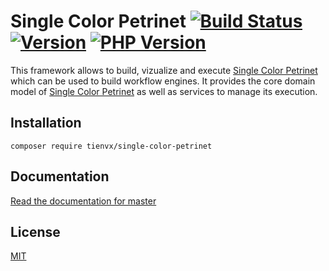 # Single Color Petrinet [![Build Status][actions_badge]][actions_link] [![Version][version-image]][version-url] [![PHP Version][php-version-image]][php-version-url]

This framework allows to build, vizualize and execute [Single Color Petrinet][docs]
which can be used to build workflow engines. It provides the core domain model of [Single Color Petrinet][docs]
as well as services to manage its execution.

## Installation

```shell
composer require tienvx/single-color-petrinet
```

## Documentation

[Read the documentation for master](https://github.com/tienvx/single-color-petrinet/blob/master/docs/documentation.md)

## License

[MIT](https://github.com/tienvx/single-color-petrinet/blob/master/LICENSE)

[actions_badge]: https://github.com/tienvx/single-color-petrinet/workflows/main/badge.svg
[actions_link]: https://github.com/tienvx/single-color-petrinet/actions

[version-url]: https://packagist.org/packages/tienvx/single-color-petrinet
[version-image]: http://img.shields.io/packagist/v/tienvx/single-color-petrinet.svg?style=flat

[php-version-url]: https://packagist.org/packages/tienvx/coloured-petrinet
[php-version-image]: http://img.shields.io/badge/php-7.4.0+-ff69b4.svg

[docs]: https://github.com/tienvx/single-color-petrinet/blob/master/docs/documentation.md#what-is-single-color-petrinet
